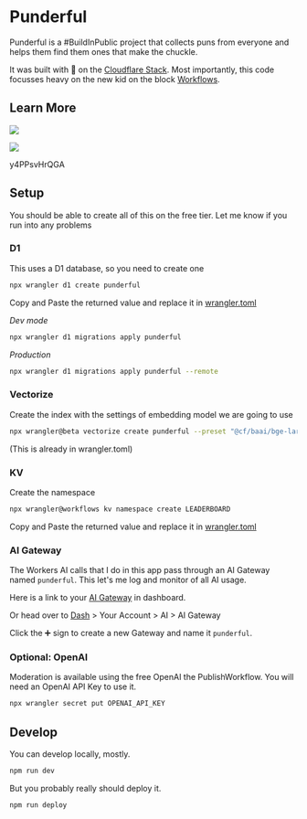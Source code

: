 # Punderful

Punderful is a #BuildInPublic project that collects puns from everyone and helps them find them ones that make the chuckle.

It was built with 🧡 on the [Cloudflare Stack](https://www.youtube.com/watch?v=FH5-m0aiO5g). Most importantly, this code focusses heavy on the new kid on the block [Workflows](https://developers.cloudflare.com/workflows).


## Learn More

[<img src="https://img.youtube.com/vi/slS4RBV0SBk/0.jpg">](https://youtu.be/slS4RBV0SBk "Cloudflare Workflows: The Newest Developer Platform Primitive at Cloudflare")

[<img src="https://img.youtube.com/vi/y4PPsvHrQGA/0.jpg">](https://youtu.be/y4PPsvHrQGA "Cloudflare Workflows: Batching and Monitoring your Durable Execution")

y4PPsvHrQGA

## Setup

You should be able to create all of this on the free tier. Let me know if you run into any problems

### D1

This uses a D1 database, so you need to create one

```bash
npx wrangler d1 create punderful
```

Copy and Paste the returned value and replace it in [wrangler.toml](./wrangler.toml)

*Dev mode*

```bash
npx wrangler d1 migrations apply punderful
```

*Production*

```bash
npx wrangler d1 migrations apply punderful --remote
```

### Vectorize

Create the index with the settings of embedding model we are going to use

```bash
npx wrangler@beta vectorize create punderful --preset "@cf/baai/bge-large-en-v1.5"
```

(This is already in wrangler.toml)

### KV

Create the namespace

```bash
npx wrangler@workflows kv namespace create LEADERBOARD
```

Copy and Paste the returned value and replace it in [wrangler.toml](./wrangler.toml)

### AI Gateway

The Workers AI calls that I do in this app pass through an AI Gateway named `punderful`. This let's me log and monitor of all AI usage.

Here is a link to your [AI Gateway](https://dash.cloudflare.com/?to=/:account/ai/ai-gateway/general) in dashboard.

Or head over to [Dash](https://dash.cloudflare.com) > Your Account > AI > AI Gateway

Click the ➕ sign to create a new Gateway and name it `punderful`.

### Optional: OpenAI

Moderation is available using the free OpenAI the PublishWorkflow. You will need an OpenAI API Key to use it.

```bash
npx wrangler secret put OPENAI_API_KEY 
```

## Develop

You can develop locally, mostly.

```bash
npm run dev
```

But you probably really should deploy it.

```bash
npm run deploy
```